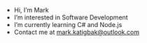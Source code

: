 - Hi, I’m Mark
- I’m interested in Software Development
- I’m currently learning C# and Node.js
- Contact me at mark.katigbak@outlook.com

<!---
markatzgh/markatzgh is a ✨ special ✨ repository because its `README.md` (this file) appears on your GitHub profile.
You can click the Preview link to take a look at your changes.
--->
